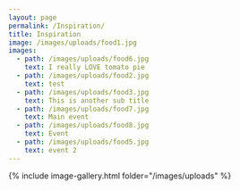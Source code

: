 ```yaml
---
layout: page
permalink: /Inspiration/
title: Inspiration
image: /images/uploads/food1.jpg
images:
  - path: /images/uploads/food6.jpg
    text: I really LOVE tomato pie
  - path: /images/uploads/food2.jpg
    text: test
  - path: /images/uploads/food3.jpg
    text: This is another sub title
  - path: /images/uploads/food7.jpg
    text: Main event
  - path: /images/uploads/food8.jpg
    text: Event
  - path: /images/uploads/food5.jpg
    text: event 2
---
```


<!-- {% include gallery-content.html %} -->
{% include image-gallery.html folder="/images/uploads" %}
